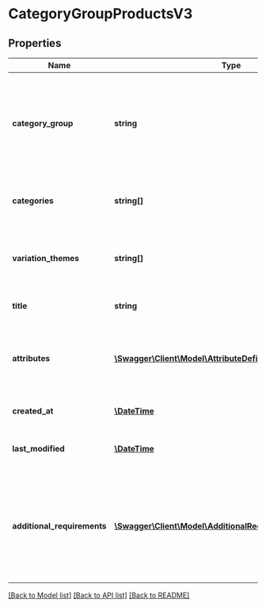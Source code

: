 # CategoryGroupProductsV3

## Properties
Name | Type | Description | Notes
------------ | ------------- | ------------- | -------------
**category_group** | **string** | a category group defines a list of categories and the market place attributes for these categories. | [optional] 
**categories** | **string[]** | the list of the categories for this category group. | [optional] 
**variation_themes** | **string[]** | overview of all attributes that can be used to create variantions. | [optional] 
**title** | **string** | shows how our product title is built | [optional] 
**attributes** | [**\Swagger\Client\Model\AttributeDefinitionProductsV3[]**](AttributeDefinitionProductsV3.md) | list of the market place attributes for the categories of this group. | [optional] 
**created_at** | [**\DateTime**](\DateTime.md) | creation date date of the category. | [optional] 
**last_modified** | [**\DateTime**](\DateTime.md) | last modification date of the category. | [optional] 
**additional_requirements** | [**\Swagger\Client\Model\AdditionalRequirementProductsV3[]**](AdditionalRequirementProductsV3.md) | a list of general requirements for certain product attributes that apply to all categories in the category group | [optional] 

[[Back to Model list]](../../README.md#documentation-for-models) [[Back to API list]](../../README.md#documentation-for-api-endpoints) [[Back to README]](../../README.md)

